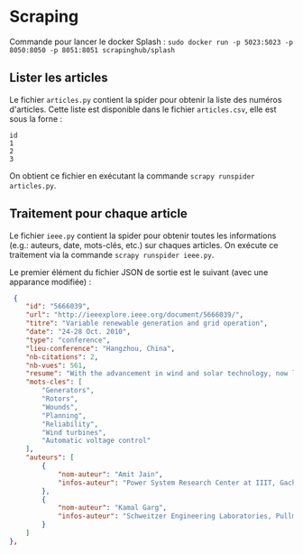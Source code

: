 Scraping
========

Commande pour lancer le docker Splash : `sudo docker run -p 5023:5023 -p 8050:8050 -p 8051:8051 scrapinghub/splash`

## Lister les articles

Le fichier `articles.py` contient la spider pour obtenir la liste des numéros d'articles.
Cette liste est disponible dans le fichier `articles.csv`, elle est sous la forne :

```csv
id
1
2
3
```

On obtient ce fichier en exécutant la commande `scrapy runspider articles.py`.

## Traitement pour chaque article

Le fichier `ieee.py` contient la spider pour obtenir toutes les informations (e.g.: auteurs, date, mots-clés, etc.) sur chaques articles.
On exécute ce traitement via la commande `scrapy runspider ieee.py`.

Le premier élément du fichier JSON de sortie est le suivant (avec une apparance modifiée) :

```json
 {
    "id": "5666039",
    "url": "http://ieeexplore.ieee.org/document/5666039/",
    "titre": "Variable renewable generation and grid operation",
    "date": "24-28 Oct. 2010",
    "type": "conference",
    "lieu-conference": "Hangzhou, China",
    "nb-citations": 2,
    "nb-vues": 561,
    "resume": "With the advancement in wind and solar technology, now large wind-farms and PV systems are being integrated in the power system. This brings new level of challenges for both protection and planning engineers. This paper reviews the renewable power generation technologies available in the current market and challenges in integrating these in the grid. An introduction is provided for the renewable energy available; including wind, solar and ocean etc. This paper also discusses an example of the large renewable project including system planning; establishing the type of generation sources available and discussion of benefits. The paper also discusses the information required for the planning engineer, types of study and challenges before integrating in the existing system. In the end this paper discusses a real life example and sub-synchronous resonance interaction between wind-farm and series capacitor.",
    "mots-cles": [
        "Generators",
        "Rotors",
        "Wounds",
        "Planning",
        "Reliability",
        "Wind turbines",
        "Automatic voltage control"
    ],
    "auteurs": [
        {
            "nom-auteur": "Amit Jain",
            "infos-auteur": "Power System Research Center at IIIT, Gachibowli, Hyderabad, India"
        },
        {
            "nom-auteur": "Kamal Garg",
            "infos-auteur": "Schweitzer Engineering Laboratories, Pullman, WA USA"
        }
    ]
},
